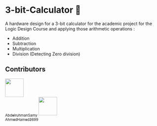 ﻿# 3-bit-Calculator 🧮
A hardware design for a 3-bit calculator for the academic project for the Logic Design Course and applying those arithmetic operations :
 - Addition
 - Subtraction
 - Multiplication
 - Division (Detecting Zero division)


## Contributors
 [<img src="https://github.com/AbdelruhmanSamy.png" width="60px;"/><br /><sub>AbdelruhmanSamy</sub>](https://github.com/AbdelruhmanSamy/)
 [<img src="https://github.com/AhmedHamed3699.png" width="60px;"/><br /><sub>AhmedHamed3699</sub>](https://github.com/AhmedHmaed3699/)
